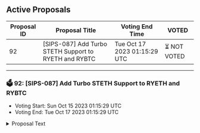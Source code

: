 ## Active Proposals

| Proposal ID | Proposal Title | Voting End Time | VOTED |
|-------------|----------------|-----------------|-------|
| 92 | [SIPS-087] Add Turbo STETH Support to RYETH and RYBTC | Tue Oct 17 2023 01:15:29 UTC | ⏳ NOT VOTED |

---

### 🗳 92: [SIPS-087] Add Turbo STETH Support to RYETH and RYBTC
- Voting Start: Sun Oct 15 2023 01:15:29 UTC
- Voting End: Tue Oct 17 2023 01:15:29 UTC

<details>
<summary>Proposal Text</summary>
 
This text proposal is to add the TurboSTETH position to Real Yield ETH and Real Yield BTC. If the proposal is accepted, a Steward update will enable the strategists to enact the change. For more information, see the corresponding forum post: https://community.sommelier.finance/t/sips-087-upcoming-proposal-to-add-turbo-steth-support-to-ryeth-and-rybtc/1202
</details>
